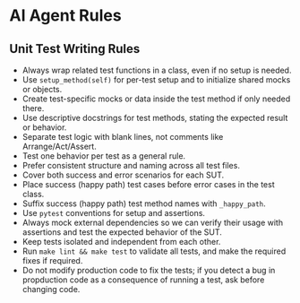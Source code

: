 # AI Agent Rules

## Unit Test Writing Rules

- Always wrap related test functions in a class, even if no setup is needed.
- Use `setup_method(self)` for per-test setup and to initialize shared mocks or objects.
- Create test-specific mocks or data inside the test method if only needed there.
- Use descriptive docstrings for test methods, stating the expected result or behavior.
- Separate test logic with blank lines, not comments like Arrange/Act/Assert.
- Test one behavior per test as a general rule.
- Prefer consistent structure and naming across all test files.
- Cover both success and error scenarios for each SUT.
- Place success (happy path) test cases before error cases in the test class.
- Suffix success (happy path) test method names with `_happy_path`.
- Use `pytest` conventions for setup and assertions.
- Always mock external dependencies so we can verify their usage with assertions and test the expected behavior of the SUT.
- Keep tests isolated and independent from each other.
- Run `make lint && make test` to validate all tests, and make the required fixes if required.
- Do not modify production code to fix the tests; if you detect a bug in propduction code as a consequence of running a test, ask before changing code.